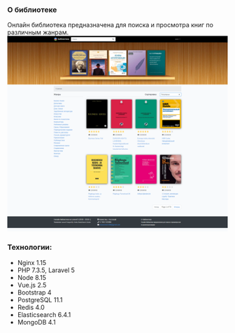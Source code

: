 ### О библиотеке
Онлайн библиотека предназначена для поиска и просмотра книг по различным жанрам.
![](z_source/1.png)

### Технологии:
* Nginx 1.15
* PHP 7.3.5, Laravel 5
* Node 8.15
* Vue.js 2.5
* Bootstrap 4
* PostgreSQL 11.1
* Redis 4.0
* Elasticsearch 6.4.1
* MongoDB 4.1